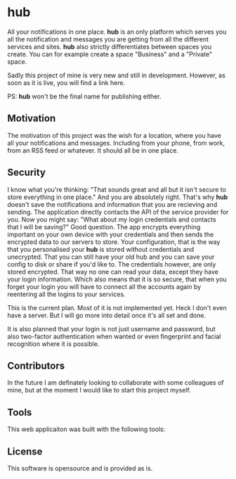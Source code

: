 # hub

All your notifications in one place. **hub** is an only platform which serves you all the notification and messages you are getting from all the different services and sites. **hub** also strictly differentiates between spaces you create. You can for example create a space "Business" and a "Private" space. 

Sadly this project of mine is very new and still in development. However, as soon as it is live, you will find a link here.

PS: **hub** won't be the final name for publishing either.

## Motivation

The motivation of this project was the wish for a location, where you have all your notifications and messages. Including from your phone, from work, from an RSS feed or whatever. It should all be in one place.

## Security

I know what you're thinking: "That sounds great and all but it isn't secure to store everything in one place."
And you are absolutely right. That's why **hub** doesn't save the notifications and information that you are recieving and sending. The application directly contacts the API of the service provider for you. Now you might say: "What about my login credentials and contacts that I will be saving?" Good question. The app encrypts everything important on your own device with your credentials and then sends the encrypted data to our servers to store. Your configuration, that is the way that you personalised your **hub** is stored without credentials and unecrypted. That you can still have your old hub and you can save your config to disk or share if you'd like to. The credentials however, are only stored encrypted. That way no one can read your data, except they have your login information. Which also means that it is so secure, that when you forget your login you will have to connect all the accounts again by reentering all the logins to your services.

This is the current plan. Most of it is not implemented yet. Heck I don't even have a server.
But I will go more into detail once it's all set and done.

It is also planned that your login is not just username and password, but also two-factor authentication when wanted or even fingerprint and facial recognition where it is possible.

## Contributors

In the future I am definately looking to collaborate with some colleagues of mine, but at the moment I would like to start this project myself.

## Tools

This web applicaiton was built with the following tools:



## License

This software is opensource and is provided as is.

